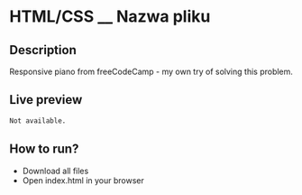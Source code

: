 # HTML/CSS \_\_ Nazwa pliku

## Description

Responsive piano from freeCodeCamp - my own try of solving this problem.

## Live preview

```sh
Not available.
```

## How to run?

- Download all files
- Open index.html in your browser
